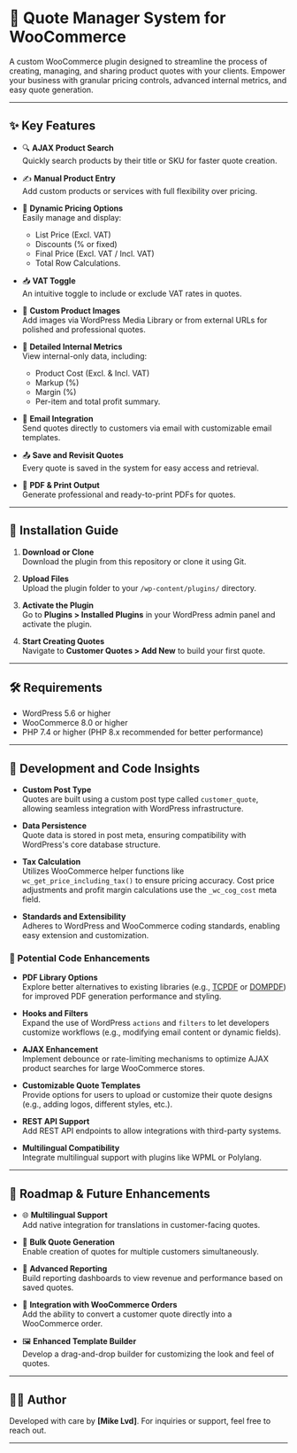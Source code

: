 # 🧾 Quote Manager System for WooCommerce
A custom WooCommerce plugin designed to streamline the process of creating, managing, and sharing product quotes with your clients. Empower your business with granular pricing controls, advanced internal metrics, and easy quote generation.

---

## ✨ Key Features

- 🔍 **AJAX Product Search**  
  Quickly search products by their title or SKU for faster quote creation.

- ✍️ **Manual Product Entry**  
  Add custom products or services with full flexibility over pricing.

- 🧾 **Dynamic Pricing Options**  
  Easily manage and display:
  - List Price (Excl. VAT)
  - Discounts (% or fixed)
  - Final Price (Excl. VAT / Incl. VAT)
  - Total Row Calculations.

- 📥 **VAT Toggle**  
  An intuitive toggle to include or exclude VAT rates in quotes.

- 📸 **Custom Product Images**  
  Add images via WordPress Media Library or from external URLs for polished and professional quotes.

- 📄 **Detailed Internal Metrics**  
  View internal-only data, including:
  - Product Cost (Excl. & Incl. VAT)
  - Markup (%)
  - Margin (%)
  - Per-item and total profit summary.

- 📧 **Email Integration**  
  Send quotes directly to customers via email with customizable email templates.

- 📤 **Save and Revisit Quotes**  
  Every quote is saved in the system for easy access and retrieval.

- 📄 **PDF & Print Output**  
  Generate professional and ready-to-print PDFs for quotes.

---

## 🚀 Installation Guide

1. **Download or Clone**  
   Download the plugin from this repository or clone it using Git.

2. **Upload Files**  
   Upload the plugin folder to your `/wp-content/plugins/` directory.

3. **Activate the Plugin**  
   Go to **Plugins > Installed Plugins** in your WordPress admin panel and activate the plugin.

4. **Start Creating Quotes**  
   Navigate to **Customer Quotes > Add New** to build your first quote.

---

## 🛠️ Requirements

- WordPress 5.6 or higher
- WooCommerce 8.0 or higher
- PHP 7.4 or higher (PHP 8.x recommended for better performance)

---

## 🧪 Development and Code Insights

- **Custom Post Type**  
  Quotes are built using a custom post type called `customer_quote`, allowing seamless integration with WordPress infrastructure.

- **Data Persistence**  
  Quote data is stored in post meta, ensuring compatibility with WordPress's core database structure.

- **Tax Calculation**  
  Utilizes WooCommerce helper functions like `wc_get_price_including_tax()` to ensure pricing accuracy. Cost price adjustments and profit margin calculations use the `_wc_cog_cost` meta field.

- **Standards and Extensibility**  
  Adheres to WordPress and WooCommerce coding standards, enabling easy extension and customization.

### 🔧 Potential Code Enhancements
- **PDF Library Options**  
  Explore better alternatives to existing libraries (e.g., [TCPDF](https://tcpdf.org) or [DOMPDF](https://github.com/dompdf/dompdf)) for improved PDF generation performance and styling.

- **Hooks and Filters**  
  Expand the use of WordPress `actions` and `filters` to let developers customize workflows (e.g., modifying email content or dynamic fields).

- **AJAX Enhancement**  
  Implement debounce or rate-limiting mechanisms to optimize AJAX product searches for large WooCommerce stores.

- **Customizable Quote Templates**  
  Provide options for users to upload or customize their quote designs (e.g., adding logos, different styles, etc.).

- **REST API Support**  
  Add REST API endpoints to allow integrations with third-party systems.

- **Multilingual Compatibility**  
  Integrate multilingual support with plugins like WPML or Polylang.

---

## 📌 Roadmap & Future Enhancements

- 🌐 **Multilingual Support**  
  Add native integration for translations in customer-facing quotes.

- 🤝 **Bulk Quote Generation**  
  Enable creation of quotes for multiple customers simultaneously.

- 📜 **Advanced Reporting**  
  Build reporting dashboards to view revenue and performance based on saved quotes.

- 🔄 **Integration with WooCommerce Orders**  
  Add the ability to convert a customer quote directly into a WooCommerce order.

- 🖼️ **Enhanced Template Builder**  
  Develop a drag-and-drop builder for customizing the look and feel of quotes.

---

## 🧑‍💻 Author

Developed with care by **[Mike Lvd]**. For inquiries or support, feel free to reach out.

---

